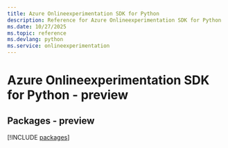 ```yaml
---
title: Azure Onlineexperimentation SDK for Python
description: Reference for Azure Onlineexperimentation SDK for Python
ms.date: 10/27/2025
ms.topic: reference
ms.devlang: python
ms.service: onlineexperimentation
---
```

# Azure Onlineexperimentation SDK for Python - preview
## Packages - preview
[!INCLUDE [packages](onlineexperimentation-index.md)]